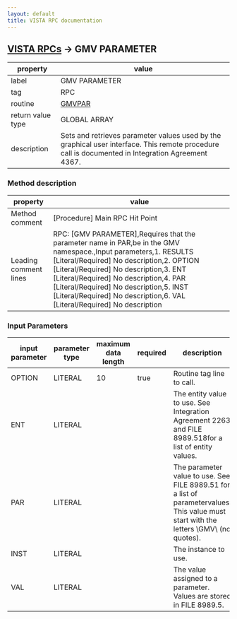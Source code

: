 ```yaml
---
layout: default
title: VISTA RPC documentation
---
```




## [VISTA RPCs](TableOfContent.md) &#8594; GMV PARAMETER 

 property | value 
--- | --- 
 label | GMV PARAMETER
 tag | RPC
 routine | [GMVPAR](http://code.osehra.org/dox/Routine_GMVPAR_source.html)
 return value type | GLOBAL ARRAY
 description | Sets and retrieves parameter values used by the graphical user interface. This remote procedure call is documented in Integration Agreement 4367.


### Method description

 property | value 
--- | --- 
 Method comment | [Procedure] Main RPC Hit Point
 Leading comment lines | RPC: [GMV PARAMETER],Requires that the parameter name in PAR,be in the GMV namespace.,Input parameters,1. RESULTS [Literal/Required] No description,2. OPTION [Literal/Required] No description,3. ENT [Literal/Required] No description,4. PAR [Literal/Required] No description,5. INST [Literal/Required] No description,6. VAL [Literal/Required] No description

### Input Parameters

| input parameter | parameter type | maximum data length | required | description | 
| --- | --- | --- | --- | --- | 
| OPTION | LITERAL | 10 | true | Routine tag line to call. | 
| ENT | LITERAL |  |  | The entity value to use. See Integration Agreement 2263 and FILE 8989.518for a list of entity values. | 
| PAR | LITERAL |  |  | The parameter value to use. See FILE 8989.51 for a list of parametervalues. This value must start with the letters \GMV\ (no quotes). | 
| INST | LITERAL |  |  | The instance to use.  | 
| VAL | LITERAL |  |  | The value assigned to a parameter. Values are stored in FILE 8989.5. | 